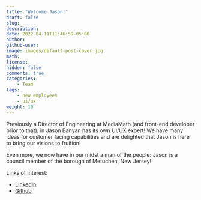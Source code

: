 ```yaml
---
title: "Welcome Jason!"
draft: false
slug:
description:
date: 2022-04-11T11:46:59-05:00
author:
github-user:
image: images/default-post-cover.jpg
math:
license:
hidden: false
comments: true
categories:
    - Team
tags:
    - new employees
    - ui/ux
weight: 10
---
```

Previously a Director of Engineering at MediaMath (and front-end developer prior to that), in Jason Banyan has its own UI/UX expert! We have many ideas for customer facing capabilities and are delighted that Jason is here to bring our visions to fruition!

Even more, we now have in our midst a man of the people: Jason is a council member of the borough of Metuchen, New Jersey!

Links of interest:

* [LinkedIn](https://www.linkedin.com/in/jasonadelia/)
* [Github](https://github.com/jasonadelia)
